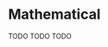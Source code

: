# Mathematical

[//]: # (TODO)
<web-summary>TODO</web-summary>
<card-summary>TODO</card-summary>
<link-summary>TODO</link-summary>